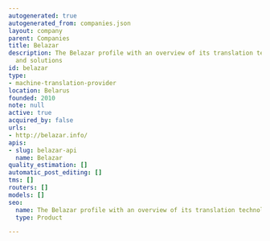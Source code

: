 ```yaml
---
autogenerated: true
autogenerated_from: companies.json
layout: company
parent: Companies
title: Belazar
description: The Belazar profile with an overview of its translation technologies
  and solutions
id: belazar
type:
- machine-translation-provider
location: Belarus
founded: 2010
note: null
active: true
acquired_by: false
urls:
- http://belazar.info/
apis:
- slug: belazar-api
  name: Belazar
quality_estimation: []
automatic_post_editing: []
tms: []
routers: []
models: []
seo:
  name: The Belazar profile with an overview of its translation technologies and solutions
  type: Product

---
```



